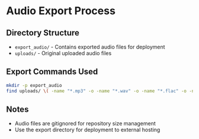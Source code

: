 
# Audio Export Process

## Directory Structure
- `export_audio/` - Contains exported audio files for deployment
- `uploads/` - Original uploaded audio files

## Export Commands Used
```bash
mkdir -p export_audio
find uploads/ \( -name "*.mp3" -o -name "*.wav" -o -name "*.flac" -o -name "*.m4a" -o -name "*.ogg" -o -name "*.aac" \) -exec cp {} export_audio/ \;
```

## Notes
- Audio files are gitignored for repository size management
- Use the export directory for deployment to external hosting

